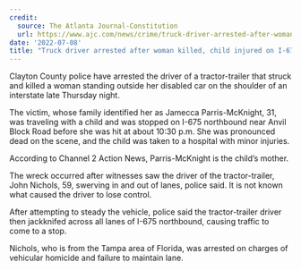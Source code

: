 ```yaml
---
credit:
  source: The Atlanta Journal-Constitution
  url: https://www.ajc.com/news/crime/truck-driver-arrested-after-woman-killed-child-injured-on-i-675/IKNUEFKVC5CCNICS3VTEQZCALU/
date: '2022-07-08'
title: "Truck driver arrested after woman killed, child injured on I-675"
---
```

Clayton County police have arrested the driver of a tractor-trailer that struck and killed a woman standing outside her disabled car on the shoulder of an interstate late Thursday night.

The victim, whose family identified her as Jamecca Parris-McKnight, 31, was traveling with a child and was stopped on I-675 northbound near Anvil Block Road before she was hit at about 10:30 p.m. She was pronounced dead on the scene, and the child was taken to a hospital with minor injuries.

According to Channel 2 Action News, Parris-McKnight is the child’s mother.

The wreck occurred after witnesses saw the driver of the tractor-trailer, John Nichols, 59, swerving in and out of lanes, police said. It is not known what caused the driver to lose control.

After attempting to steady the vehicle, police said the tractor-trailer driver then jackknifed across all lanes of I-675 northbound, causing traffic to come to a stop.

Nichols, who is from the Tampa area of Florida, was arrested on charges of vehicular homicide and failure to maintain lane.
